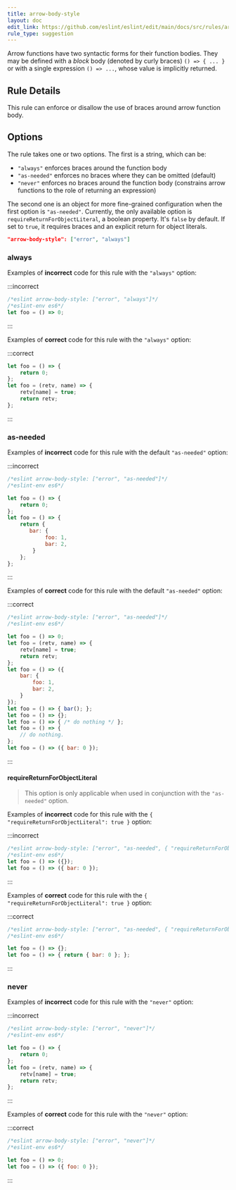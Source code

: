 ```yaml
---
title: arrow-body-style
layout: doc
edit_link: https://github.com/eslint/eslint/edit/main/docs/src/rules/arrow-body-style.md
rule_type: suggestion
---
```


Arrow functions have two syntactic forms for their function bodies.  They may be defined with a *block* body (denoted by curly braces) `() => { ... }` or with a single expression `() => ...`, whose value is implicitly returned.

## Rule Details

This rule can enforce or disallow the use of braces around arrow function body.

## Options

The rule takes one or two options. The first is a string, which can be:

* `"always"` enforces braces around the function body
* `"as-needed"` enforces no braces where they can be omitted (default)
* `"never"` enforces no braces around the function body (constrains arrow functions to the role of returning an expression)

The second one is an object for more fine-grained configuration when the first option is `"as-needed"`. Currently, the only available option is `requireReturnForObjectLiteral`, a boolean property. It's `false` by default. If set to `true`, it requires braces and an explicit return for object literals.

```json
"arrow-body-style": ["error", "always"]
```

### always

Examples of **incorrect** code for this rule with the `"always"` option:

:::incorrect

```js
/*eslint arrow-body-style: ["error", "always"]*/
/*eslint-env es6*/
let foo = () => 0;
```

:::

Examples of **correct** code for this rule with the `"always"` option:

:::correct

```js
let foo = () => {
    return 0;
};
let foo = (retv, name) => {
    retv[name] = true;
    return retv;
};
```

:::

### as-needed

Examples of **incorrect** code for this rule with the default `"as-needed"` option:

:::incorrect

```js
/*eslint arrow-body-style: ["error", "as-needed"]*/
/*eslint-env es6*/

let foo = () => {
    return 0;
};
let foo = () => {
    return {
       bar: {
            foo: 1,
            bar: 2,
        }
    };
};
```

:::

Examples of **correct** code for this rule with the default `"as-needed"` option:

:::correct

```js
/*eslint arrow-body-style: ["error", "as-needed"]*/
/*eslint-env es6*/

let foo = () => 0;
let foo = (retv, name) => {
    retv[name] = true;
    return retv;
};
let foo = () => ({
    bar: {
        foo: 1,
        bar: 2,
    }
});
let foo = () => { bar(); };
let foo = () => {};
let foo = () => { /* do nothing */ };
let foo = () => {
    // do nothing.
};
let foo = () => ({ bar: 0 });
```

:::

#### requireReturnForObjectLiteral

> This option is only applicable when used in conjunction with the `"as-needed"` option.

Examples of **incorrect** code for this rule with the `{ "requireReturnForObjectLiteral": true }` option:

:::incorrect

```js
/*eslint arrow-body-style: ["error", "as-needed", { "requireReturnForObjectLiteral": true }]*/
/*eslint-env es6*/
let foo = () => ({});
let foo = () => ({ bar: 0 });
```

:::

Examples of **correct** code for this rule with the `{ "requireReturnForObjectLiteral": true }` option:

:::correct

```js
/*eslint arrow-body-style: ["error", "as-needed", { "requireReturnForObjectLiteral": true }]*/
/*eslint-env es6*/

let foo = () => {};
let foo = () => { return { bar: 0 }; };
```

:::

### never

Examples of **incorrect** code for this rule with the `"never"` option:

:::incorrect

```js
/*eslint arrow-body-style: ["error", "never"]*/
/*eslint-env es6*/

let foo = () => {
    return 0;
};
let foo = (retv, name) => {
    retv[name] = true;
    return retv;
};
```

:::

Examples of **correct** code for this rule with the `"never"` option:

:::correct

```js
/*eslint arrow-body-style: ["error", "never"]*/
/*eslint-env es6*/

let foo = () => 0;
let foo = () => ({ foo: 0 });
```

:::
